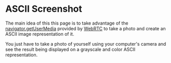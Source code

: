 # ASCII Screenshot

The main idea of this this page is to take advantage of the [navigator.getUserMedia](http://www.w3.org/TR/mediacapture-streams/)
provided by [WebRTC](http://www.w3.org/TR/webrtc/) to take a photo and create an ASCII image
representation of it.

You just have to take a photo of yourself using your computer's camera and see the result being
displayed on a grayscale and color ASCII representation.
